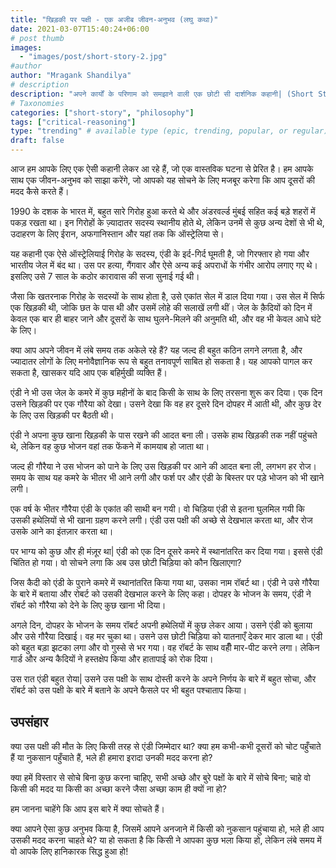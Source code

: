 ```yaml
---
title: "खिड़की पर पक्षी - एक अजीब जीवन-अनुभव (लघु कथा)"
date: 2021-03-07T15:40:24+06:00
# post thumb
images:
  - "images/post/short-story-2.jpg"
#author
author: "Mragank Shandilya"
# description
description: "अपने कार्यों के परिणाम को समझाने वाली एक छोटी सी दार्शनिक कहानी| (Short Story in Hindi)"
# Taxonomies
categories: ["short-story", "philosophy"]
tags: ["critical-reasoning"]
type: "trending" # available type (epic, trending, popular, or regular)
draft: false
---
```


आज हम आपके लिए एक ऐसी कहानी लेकर आ रहे हैं, जो एक वास्तविक घटना से प्रेरित है। हम आपके साथ एक जीवन-अनुभव को साझा करेंगे, जो आपको यह सोचने के लिए मजबूर करेगा कि आप दूसरों की मदद कैसे करते हैं।

1990 के दशक के भारत में, बहुत सारे गिरोह हुआ करते थे और अंडरवर्ल्ड मुंबई सहित कई बड़े शहरों में पकड़ रखता था। इन गिरोहों के ज़्यादातर सदस्य स्थानीय होते थे, लेकिन उनमें से कुछ अन्य देशों से भी थे, उदाहरण के लिए ईरान, अफगानिस्तान और यहां तक ​​कि ऑस्ट्रेलिया से।

यह कहानी एक ऐसे ऑस्ट्रेलियाई गिरोह के सदस्य, एंडी के इर्द-गिर्द घूमती है, जो गिरफ्तार हो गया और भारतीय जेल में बंद था। उस पर हत्या, गैंगवार और ऐसे अन्य कई अपराधों के गंभीर आरोप लगाए गए थे। इसलिए उसे 7 साल के कठोर कारावास की सजा सुनाई गई थी।

जैसा कि खतरनाक गिरोह के सदस्यों के साथ होता है, उसे एकांत सेल में डाल दिया गया। उस सेल में सिर्फ एक खिड़की थी, जोकि छत के पास थी और उसमें लोहे की सलाखें लगी थीं। जेल के क़ैदियों को दिन में केवल एक बार ही बाहर जाने और दूसरों के साथ घुलने-मिलने की अनुमति थी, और वह भी केवल आधे घंटे के लिए।

क्या आप अपने जीवन में लंबे समय तक अकेले रहे हैं? यह जल्द ही बहुत कठिन लगने लगता है, और ज्यादातर लोगों के लिए मनोवैज्ञानिक रूप से बहुत तनावपूर्ण साबित हो सकता है। यह आपको पागल कर सकता है, खासकर यदि आप एक बहिर्मुखी व्यक्ति हैं।

एंडी ने भी उस जेल के कमरे में कुछ महीनों के बाद किसी के साथ के लिए तरसना शुरू कर दिया। एक दिन उसने खिड़की पर एक गौरैया को देखा। उसने देखा कि वह हर दूसरे दिन दोपहर में आती थी, और कुछ देर के लिए उस खिड़की पर बैठती थी।

एंडी ने अपना कुछ खाना खिड़की के पास रखने की आदत बना ली। उसके हाथ खिड़की तक नहीं पहुंचते थे, लेकिन वह कुछ भोजन वहां तक फेंकने में कामयाब हो जाता था।

जल्द ही गौरैया ने उस भोजन को पाने के लिए उस खिड़की पर आने की आदत बना ली, लगभग हर रोज। समय के साथ यह कमरे के भीतर भी आने लगी और फर्श पर और एंडी के बिस्तर पर पड़े भोजन को भी खाने लगी।

एक वर्ष के भीतर गौरैया एंडी के एकांत की साथी बन गयी। वो चिड़िया एंडी से इतना घुलमिल गयी कि उसकी हथेलियों से भी खाना ग्रहण करने लगी। एंडी उस पक्षी की अच्छे से देखभाल करता था, और रोज उसके आने का इंतज़ार करता था।

पर भाग्य को कुछ और ही मंज़ूर था| एंडी को एक दिन दूसरे कमरे में स्थानांतरित कर दिया गया। इससे एंडी चिंतित हो गया। वो सोचने लगा कि अब उस छोटी चिड़िया को कौन खिलाएगा?

जिस कैदी को एंडी के पुराने कमरे में स्थानांतरित किया गया था, उसका नाम रॉबर्ट था। एंडी ने उसे गौरैया के बारे में बताया और रोबर्ट को उसकी देखभाल करने के लिए कहा। दोपहर के भोजन के समय, एंडी ने रॉबर्ट को गौरैया को देने के लिए कुछ खाना भी दिया।

अगले दिन, दोपहर के भोजन के समय रॉबर्ट अपनी हथेलियों में कुछ लेकर आया। उसने एंडी को बुलाया और उसे गौरैया दिखाई। वह मर चुका था। उसने उस छोटी चिड़िया को यातनाएँ देकर मार डाला था। एंडी को बहुत बड़ा झटका लगा और वो गुस्से से भर गया। वह रॉबर्ट के साथ वहीँ मार-पीट करने लगा। लेकिन गार्ड और अन्य कैदियों ने हस्तक्षेप किया और हातापाई को रोक दिया।

उस रात एंडी बहुत रोया| उसने उस पक्षी के साथ दोस्ती करने के अपने निर्णय के बारे में बहुत सोचा, और रॉबर्ट को उस पक्षी के बारे में बताने के अपने फैसले पर भी बहुत पश्चाताप किया।

## उपसंहार 

क्या उस पक्षी की मौत के लिए किसी तरह से एंडी जिम्मेदार था? क्या हम कभी-कभी दूसरों को चोट पहुँचाते हैं या नुकसान पहुँचाते हैं, भले ही हमारा इरादा उनकी मदद करना हो?

क्या हमें विस्तार से सोचे बिना कुछ करना चाहिए, सभी अच्छे और बुरे पक्षों के बारे में सोचे बिना; चाहे वो किसी की मदद या किसी का अच्छा करने जैसा अच्छा काम ही क्यों ना हो?

हम जानना चाहेंगे कि आप इस बारे में क्या सोचते हैं। 

क्या आपने ऐसा कुछ अनुभव किया है, जिसमें आपने अनजाने में किसी को नुकसान पहुंचाया हो, भले ही आप उसकी मदद करना चाहते थे? या हो सकता है कि किसी ने आपका कुछ भला किया हो, लेकिन लंबे समय में वो आपके लिए हानिकारक सिद्ध हुआ हो!

